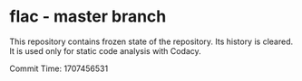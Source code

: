 # flac - master branch

This repository contains frozen state of the repository.
Its history is cleared. It is used only for static code
analysis with Codacy.

Commit Time: 1707456531